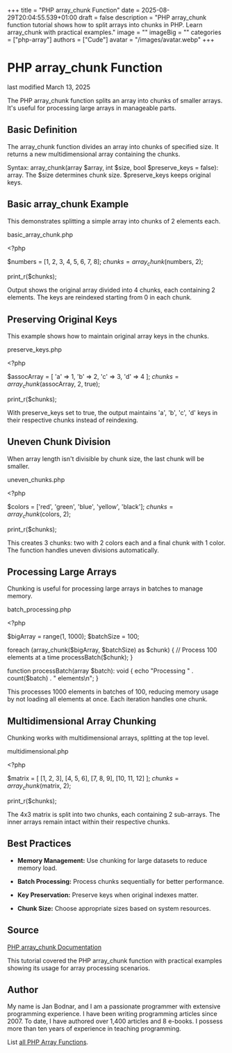 +++
title = "PHP array_chunk Function"
date = 2025-08-29T20:04:55.539+01:00
draft = false
description = "PHP array_chunk function tutorial shows how to split arrays into chunks in PHP. Learn array_chunk with practical examples."
image = ""
imageBig = ""
categories = ["php-array"]
authors = ["Cude"]
avatar = "/images/avatar.webp"
+++

# PHP array_chunk Function

last modified March 13, 2025

The PHP array_chunk function splits an array into chunks of
smaller arrays. It's useful for processing large arrays in manageable parts.

## Basic Definition

The array_chunk function divides an array into chunks of specified
size. It returns a new multidimensional array containing the chunks.

Syntax: array_chunk(array $array, int $size, bool $preserve_keys = false): array.
The $size determines chunk size. $preserve_keys keeps original keys.

## Basic array_chunk Example

This demonstrates splitting a simple array into chunks of 2 elements each.

basic_array_chunk.php
  

&lt;?php

$numbers = [1, 2, 3, 4, 5, 6, 7, 8];
$chunks = array_chunk($numbers, 2);

print_r($chunks);

Output shows the original array divided into 4 chunks, each containing 2
elements. The keys are reindexed starting from 0 in each chunk.

## Preserving Original Keys

This example shows how to maintain original array keys in the chunks.

preserve_keys.php
  

&lt;?php

$assocArray = [
    'a' =&gt; 1,
    'b' =&gt; 2,
    'c' =&gt; 3,
    'd' =&gt; 4
];
$chunks = array_chunk($assocArray, 2, true);

print_r($chunks);

With preserve_keys set to true, the output maintains 'a', 'b',
'c', 'd' keys in their respective chunks instead of reindexing.

## Uneven Chunk Division

When array length isn't divisible by chunk size, the last chunk will be smaller.

uneven_chunks.php
  

&lt;?php

$colors = ['red', 'green', 'blue', 'yellow', 'black'];
$chunks = array_chunk($colors, 2);

print_r($chunks);

This creates 3 chunks: two with 2 colors each and a final chunk with 1 color.
The function handles uneven divisions automatically.

## Processing Large Arrays

Chunking is useful for processing large arrays in batches to manage memory.

batch_processing.php
  

&lt;?php

$bigArray = range(1, 1000);
$batchSize = 100;

foreach (array_chunk($bigArray, $batchSize) as $chunk) {
    // Process 100 elements at a time
    processBatch($chunk);
}

function processBatch(array $batch): void {
    echo "Processing " . count($batch) . " elements\n";
}

This processes 1000 elements in batches of 100, reducing memory usage by
not loading all elements at once. Each iteration handles one chunk.

## Multidimensional Array Chunking

Chunking works with multidimensional arrays, splitting at the top level.

multidimensional.php
  

&lt;?php

$matrix = [
    [1, 2, 3],
    [4, 5, 6],
    [7, 8, 9],
    [10, 11, 12]
];
$chunks = array_chunk($matrix, 2);

print_r($chunks);

The 4x3 matrix is split into two chunks, each containing 2 sub-arrays. The
inner arrays remain intact within their respective chunks.

## Best Practices

- **Memory Management:** Use chunking for large datasets to reduce memory load.

- **Batch Processing:** Process chunks sequentially for better performance.

- **Key Preservation:** Preserve keys when original indexes matter.

- **Chunk Size:** Choose appropriate sizes based on system resources.

## Source

[PHP array_chunk Documentation](https://www.php.net/manual/en/function.array-chunk.php)

This tutorial covered the PHP array_chunk function with practical
examples showing its usage for array processing scenarios.

## Author

My name is Jan Bodnar, and I am a passionate programmer with extensive
programming experience. I have been writing programming articles since 2007.
To date, I have authored over 1,400 articles and 8 e-books. I possess more
than ten years of experience in teaching programming.

List [all PHP Array Functions](/php/#php-array).